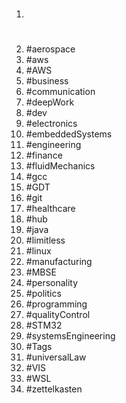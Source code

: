 1. #
1. #aerospace
1. #aws
1. #AWS
1. #business
1. #communication
1. #deepWork
1. #dev
1. #electronics
1. #embeddedSystems
1. #engineering
1. #finance
1. #fluidMechanics
1. #gcc
1. #GDT
1. #git
1. #healthcare
1. #hub
1. #java
1. #limitless
1. #linux
1. #manufacturing
1. #MBSE
1. #personality
1. #politics
1. #programming
1. #qualityControl
1. #STM32
1. #systemsEngineering
1. #Tags
1. #universalLaw
1. #VIS
1. #WSL
1. #zettelkasten
